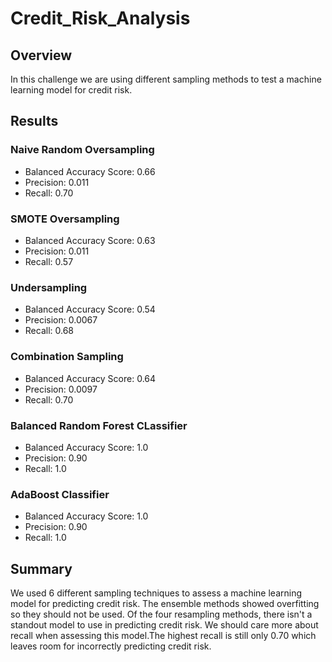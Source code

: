 # Credit_Risk_Analysis

## Overview
In this challenge we are using different sampling methods to test a machine learning model for credit risk.

## Results

### Naive Random Oversampling
- Balanced Accuracy Score: 0.66
- Precision: 0.011
- Recall: 0.70

### SMOTE Oversampling
- Balanced Accuracy Score: 0.63
- Precision: 0.011
- Recall: 0.57

### Undersampling
- Balanced Accuracy Score: 0.54
- Precision: 0.0067
- Recall: 0.68

### Combination Sampling
- Balanced Accuracy Score: 0.64
- Precision: 0.0097
- Recall: 0.70

### Balanced Random Forest CLassifier
- Balanced Accuracy Score: 1.0
- Precision: 0.90
- Recall: 1.0

### AdaBoost Classifier
- Balanced Accuracy Score: 1.0
- Precision: 0.90
- Recall: 1.0

## Summary
We used 6 different sampling techniques to assess a machine learning model for predicting credit risk. The ensemble methods showed overfitting so they should not be used. Of the four resampling methods, there isn't a standout model to use in predicting credit risk. We should care more about recall when assessing this model.The highest recall is still only 0.70 which leaves room for incorrectly predicting credit risk. 
